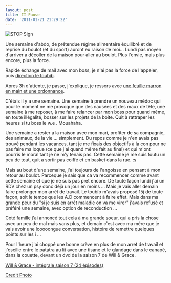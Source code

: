 ```yaml
---
layout: post
title: II Pause
date: '2011-01-21 21:29:22'
---
```


<img src="http://clawfire.net/wp-content/uploads/28354663_eb06c81874.jpg" alt="STOP Sign" />

<p>Une semaine d'abdo, de prétendue régime alimentaire équilibré et de reprise du boulot (et du sport) auront eu raison de moi...
Lundi pas moyen d'arriver a décoller de la maison pour aller au boulot. Plus l'envie, mais plus encore, plus la force.</p>

Rapide échange de mail avec mon boss, je n'ai pas la force de l'appeler, puis <a href="http://twitter.com/#!/clawfire/status/26959056719585280">direction le toubib</a>.

Apres 3h d'attente, je passe, j'explique, je ressors avec <a href="http://twitter.com/#!/clawfire/status/27009076101652480">une feuille marron en main et une ordonnance</a>.

C'étais il y a une semaine. Une semaine à prendre un nouveau médoc qui pour le moment ne me provoque que des nausées et des maux de tête, une semaine à me reposer, à me faire relancer par mon boss pour quand même, en toute illégalité, bosser sur les projets de la boite. Quit à rattraper les heures si tu boss le w.e . Mouahaha.

Une semaine a rester a la maison avec mon mari, profiter de sa compagnie, des animaux, de la vie ... simplement. Du repos comme je n'en avais pas trouvé pendant les vacances, tant je me fixais des objectifs à la con pour ne pas faire ma loque (ce que j'ai quand même fait au final) et qui m'ont pourris le moral tant je ne m'y tenais pas. Cette semaine je me suis foutu un peu de tout, quit a sortir pas coiffé et en basket dans la rue. :s

Mais au bout d'une semaine, j'ai toujours de l'angoisse en pensant à mon retour au boulot. Parceque je sais que ca va recommencer comme avant cette semaine et que je ne suis pas pret encore. De toute façon lundi j'ai un RDV chez un psy donc déjà un jour en moins ... Mais je vais aller demain faire prolonger mon arrêt de travail. Le toubib m'avais proposé 15j de toute façon, soit le temps que les A.D commencent à faire effet. Mais dans ma grande peur du "si je suis en arrêt maladie on va me virer" j'avais refusé et préféré une semaine, avec option de reconduction ...

Coté famille j'ai annoncé tout cela à ma grande soeur, qui a pris la chose avec un peu de mal mais sans plus, et demain c'est avec ma mère que je vais avoir une looooongue conversation, histoire de remettre quelques points sur les i ...

Pour l'heure j'ai choppé une bonne crève en plus de mon arret de travail et j'oscille entre le patatra au lit avec une tisane et le glandage dans le canapé, dans la couette, devant un dvd de la saison 7 de Will &amp; Grace.

<a href="http://www.amazon.fr/gp/product/B002LJSX48?ie=UTF8&tag=clasblo-21&linkCode=as2&camp=1642&creative=19458&creativeASIN=B002LJSX48">Will &amp; Grace - intégrale saison 7 (24 épisodes)</a><img src="http://www.assoc-amazon.fr/e/ir?t=clasblo-21&l=as2&o=8&a=B002LJSX48" width="1" height="1" border="0" alt="" style="border:none !important; margin:0px !important;" />

<a href="http://www.flickr.com/photos/davidrmunson/28354663/">Credit Photo</a>
